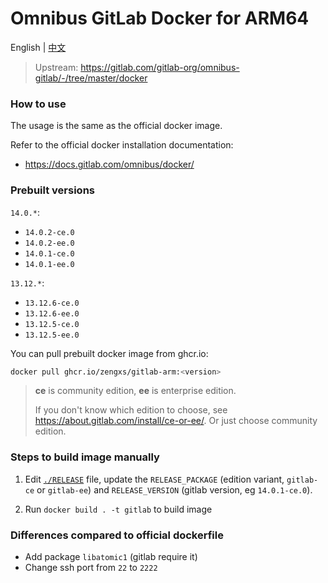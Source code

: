 # Omnibus GitLab Docker for ARM64

English | [中文](./README.zh-Hans.md)

> Upstream: <https://gitlab.com/gitlab-org/omnibus-gitlab/-/tree/master/docker> 


### How to use

The usage is the same as the official docker image.

Refer to the official docker installation documentation:
* <https://docs.gitlab.com/omnibus/docker/>


### Prebuilt versions
`14.0.*`:
* `14.0.2-ce.0`
* `14.0.2-ee.0`
* `14.0.1-ce.0`
* `14.0.1-ee.0`

`13.12.*`:
* `13.12.6-ce.0`
* `13.12.6-ee.0`
* `13.12.5-ce.0`
* `13.12.5-ee.0`

You can pull prebuilt docker image from ghcr.io:
```sh
docker pull ghcr.io/zengxs/gitlab-arm:<version>
```

> **ce** is community edition, **ee** is enterprise edition.
>
> If you don't know which edition to choose, see <https://about.gitlab.com/install/ce-or-ee/>.
> Or just choose community edition. 


### Steps to build image manually

1. Edit [`./RELEASE`](./RELEASE) file, update the `RELEASE_PACKAGE`
   (edition variant, `gitlab-ce` or `gitlab-ee`) and
   `RELEASE_VERSION` (gitlab version, eg `14.0.1-ce.0`).

2. Run `docker build . -t gitlab` to build image


### Differences compared to official dockerfile

* Add package `libatomic1` (gitlab require it)
* Change ssh port from `22` to `2222`
